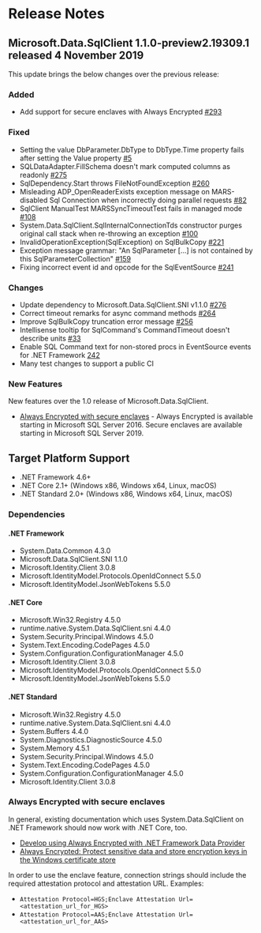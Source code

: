 # Release Notes

## Microsoft.Data.SqlClient 1.1.0-preview2.19309.1 released 4 November 2019

This update brings the below changes over the previous release:

### Added

- Add support for secure enclaves with Always Encrypted [#293](https://github.com/dotnet/SqlClient/pull/293)

### Fixed

- Setting the value DbParameter.DbType to DbType.Time property fails after setting the Value property [#5](https://github.com/dotnet/SqlClient/issues/5)
- SQLDataAdapter.FillSchema doesn't mark computed columns as readonly [#275](https://github.com/dotnet/SqlClient/issues/275)
- SqlDependency.Start throws FileNotFoundException [#260](https://github.com/dotnet/SqlClient/issues/260)
- Misleading ADP_OpenReaderExists exception message on MARS-disabled Sql Connection when incorrectly doing parallel requests [#82](https://github.com/dotnet/SqlClient/issues/82)
- SqlClient ManualTest MARSSyncTimeoutTest fails in managed mode [#108](https://github.com/dotnet/SqlClient/issues/108)
- System.Data.SqlClient.SqlInternalConnectionTds constructor purges original call stack when re-throwing an exception [#100](https://github.com/dotnet/SqlClient/issues/100)
- InvalidOperationException(SqlException) on SqlBulkCopy [#221](https://github.com/dotnet/SqlClient/issues/221)
- Exception message grammar: "An SqlParameter [...] is not contained by this SqlParameterCollection" [#159](https://github.com/dotnet/SqlClient/issues/159)
- Fixing incorrect event id and opcode for the SqlEventSource [#241](https://github.com/dotnet/SqlClient/pull/241)

### Changes

- Update dependency to Microsoft.Data.SqlClient.SNI v1.1.0 [#276](https://github.com/dotnet/SqlClient/pull/276)
- Correct timeout remarks for async command methods [#264](https://github.com/dotnet/SqlClient/pull/264)
- Improve SqlBulkCopy truncation error message [#256](https://github.com/dotnet/SqlClient/issues/256)
- Intellisense tooltip for SqlCommand's CommandTimeout doesn't describe units [#33](https://github.com/dotnet/SqlClient/issues/33)
- Enable SQL Command text for non-stored procs in EventSource events for .NET Framework [242](https://github.com/dotnet/SqlClient/pull/242)
- Many test changes to support a public CI

### New Features

New features over the 1.0 release of Microsoft.Data.SqlClient.

- [Always Encrypted with secure enclaves](#always-encrypted-with-secure-enclaves) - Always Encrypted is available starting in Microsoft SQL Server 2016. Secure enclaves are available starting in Microsoft SQL Server 2019.

## Target Platform Support

- .NET Framework 4.6+
- .NET Core 2.1+ (Windows x86, Windows x64, Linux, macOS)
- .NET Standard 2.0+ (Windows x86, Windows x64, Linux, macOS)

### Dependencies

#### .NET Framework

- System.Data.Common 4.3.0
- Microsoft.Data.SqlClient.SNI 1.1.0
- Microsoft.Identity.Client 3.0.8
- Microsoft.IdentityModel.Protocols.OpenIdConnect 5.5.0
- Microsoft.IdentityModel.JsonWebTokens 5.5.0

#### .NET Core

- Microsoft.Win32.Registry 4.5.0
- runtime.native.System.Data.SqlClient.sni 4.4.0
- System.Security.Principal.Windows 4.5.0
- System.Text.Encoding.CodePages 4.5.0
- System.Configuration.ConfigurationManager 4.5.0
- Microsoft.Identity.Client 3.0.8
- Microsoft.IdentityModel.Protocols.OpenIdConnect 5.5.0
- Microsoft.IdentityModel.JsonWebTokens 5.5.0

#### .NET Standard

- Microsoft.Win32.Registry 4.5.0
- runtime.native.System.Data.SqlClient.sni 4.4.0
- System.Buffers 4.4.0
- System.Diagnostics.DiagnosticSource 4.5.0
- System.Memory 4.5.1
- System.Security.Principal.Windows 4.5.0
- System.Text.Encoding.CodePages 4.5.0
- System.Configuration.ConfigurationManager 4.5.0
- Microsoft.Identity.Client 3.0.8

### Always Encrypted with secure enclaves

In general, existing documentation which uses System.Data.SqlClient on .NET Framework should now work with .NET Core, too.

- [Develop using Always Encrypted with .NET Framework Data Provider](https://docs.microsoft.com/sql/relational-databases/security/encryption/develop-using-always-encrypted-with-net-framework-data-provider?view=sql-server-2017)
- [Always Encrypted: Protect sensitive data and store encryption keys in the Windows certificate store](https://docs.microsoft.com/azure/sql-database/sql-database-always-encrypted)

In order to use the enclave feature, connection strings should include the required attestation protocol and attestation URL. Examples:

- `Attestation Protocol=HGS;Enclave Attestation Url=<attestation_url_for_HGS>`
- `Attestation Protocol=AAS;Enclave Attestation Url=<attestation_url_for_AAS>`
